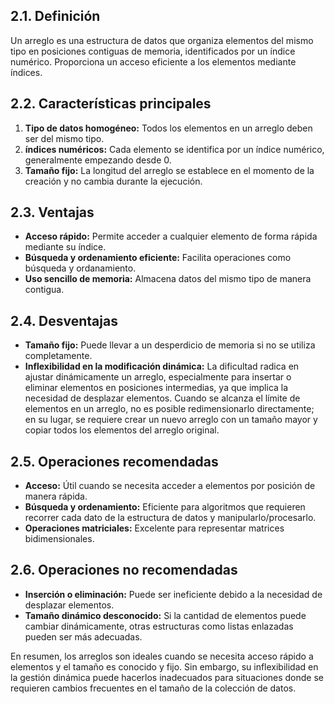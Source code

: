 ## 2.1. Definición

Un arreglo es una estructura de datos que organiza elementos del mismo tipo en posiciones contiguas de memoria, identificados por un índice numérico. Proporciona un acceso eficiente a los elementos mediante índices.

## 2.2. Características principales

1. **Tipo de datos homogéneo:** Todos los elementos en un arreglo deben ser del mismo tipo.
2. **índices numéricos:** Cada elemento se identifica por un índice numérico, generalmente empezando desde 0.
3. **Tamaño fijo:** La longitud del arreglo se establece en el momento de la creación y no cambia durante la ejecución.

## 2.3. Ventajas

- **Acceso rápido:** Permite acceder a cualquier elemento de forma rápida mediante su índice.
- **Búsqueda y ordenamiento eficiente:** Facilita operaciones como búsqueda y ordanamiento.
- **Uso sencillo de memoria:** Almacena datos del mismo tipo de manera contigua.

## 2.4. Desventajas

- **Tamaño fijo:** Puede llevar a un desperdicio de memoria si no se utiliza completamente.
- **Inflexibilidad en la modificación dinámica:** La dificultad radica en ajustar dinámicamente un arreglo, especialmente para insertar o eliminar elementos en posiciones intermedias, ya que implica la necesidad de desplazar elementos. Cuando se alcanza el límite de elementos en un arreglo, no es posible redimensionarlo directamente; en su lugar, se requiere crear un nuevo arreglo con un tamaño mayor y copiar todos los elementos del arreglo original.

## 2.5. Operaciones recomendadas

- **Acceso:** Útil cuando se necesita acceder a elementos por posición de manera rápida.
- **Búsqueda y ordenamiento:** Eficiente para algoritmos que requieren recorrer cada dato de la estructura de datos y manipularlo/procesarlo.
- **Operaciones matriciales:** Excelente para representar matrices bidimensionales.

## 2.6. Operaciones no recomendadas

- **Inserción o eliminación:** Puede ser ineficiente debido a la necesidad de desplazar elementos.
- **Tamaño dinámico desconocido:** Si la cantidad de elementos puede cambiar dinámicamente, otras estructuras como listas enlazadas pueden ser más adecuadas.

En resumen, los arreglos son ideales cuando se necesita acceso rápido a elementos y el tamaño es conocido y fijo. Sin embargo, su inflexibilidad en la gestión dinámica puede hacerlos inadecuados para situaciones donde se requieren cambios frecuentes en el tamaño de la colección de datos.
